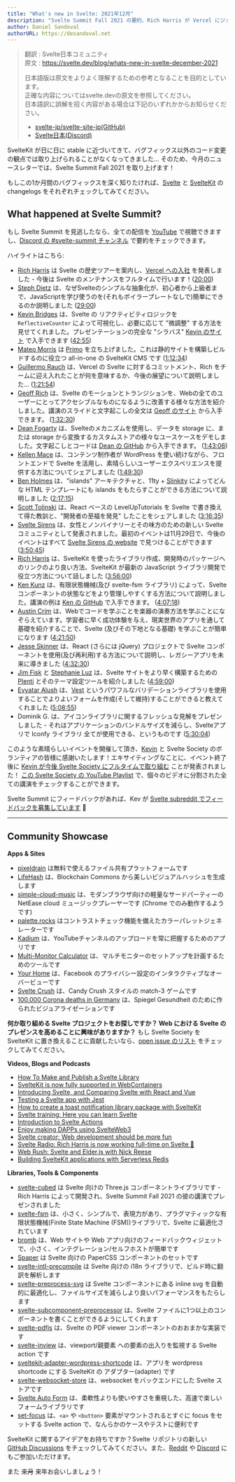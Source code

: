 ```yaml
---
title: "What's new in Svelte: 2021年12月"
description: "Svelte Summit Fall 2021 の要約、Rich Harris が Vercel にジョイン、Kevin は Svelte Society でフルタイムに"
author: Daniel Sandoval
authorURL: https://desandoval.net
---
```

> 翻訳 : Svelte日本コミュニティ  
> 原文 : https://svelte.dev/blog/whats-new-in-svelte-december-2021
> 
> 日本語版は原文をよりよく理解するための参考となることを目的としています。  
> 正確な内容についてはsvelte.devの原文を参照してください。  
> 日本語訳に誤解を招く内容がある場合は下記のいずれかからお知らせください。
> - [svelte-jp/svelte-site-jp(GitHub)](https://github.com/svelte-jp/svelte-site-jp)
> - [Svelte日本(Discord)](https://discord.com/invite/YTXq3ZtBbx)

SvelteKit が日に日に stable に近づいてきて、バグフィックス以外のコード変更の観点では取り上げられることがなくなってきました… そのため、今月のニュースレターでは、Svelte Summit Fall 2021 を取り上げます！

もしこの1か月間のバグフィックスを深く知りたければ、[Svelte](https://github.com/sveltejs/svelte/blob/master/CHANGELOG.md) と [SvelteKit](https://github.com/sveltejs/kit/blob/master/packages/kit/CHANGELOG.md) の changelogs をそれぞれチェックしてみてください。


## What happened at Svelte Summit?

もし Svelte Summit を見逃したなら、全ての配信を [YouTube](https://www.youtube.com/watch?v=1Df-9EKvZr0) で視聴できますし、[Discord の #svelte-summit チャンネル](https://discord.gg/YmHcdnhu) で要約をチェックできます。

ハイライトはこちら:
- [Rich Harris](https://twitter.com/rich_harris) は Svelte の歴史ツアーを案内し、[Vercel への入社](https://vercel.com/blog/vercel-welcomes-rich-harris-creator-of-svelte) を発表しました - 今後は Svelte のメンテナンスをフルタイムで行います！([20:00](https://www.youtube.com/watch?v=1Df-9EKvZr0&t=1200s))
- [Steph Dietz](https://twitter.com/steph_dietz_) は、なぜSvelteのシンプルな抽象化が、初心者から上級者まで、JavaScriptを学び使うのを(それもボイラープレートなしで)簡単にできるのか説明しました ([29:00](https://www.youtube.com/watch?v=1Df-9EKvZr0&t=1740s))
- [Kevin Bridges](https://twitter.com/kevinast) は、Svelte の リアクティビティロジックを `ReflectiveCounter` によって可視化し、必要に応じて "微調整" する方法を見せてくれました。プレゼンテーションの完全な "シラバス" [Kevin のサイト](https://wiibridges.com/presentations/ResponsiveSvelte/) で入手できます ([42:55](https://www.youtube.com/watch?v=1Df-9EKvZr0&t=2575s))
- [Mateo Morris](https://twitter.com/_mateomorris) は [Primo](https://primo.af/) を立ち上げました。これは静的サイトを構築しビルドするのに役立つ all-in-one の SvelteKit CMS です ([1:12:34](https://www.youtube.com/watch?v=1Df-9EKvZr0&t=4354s))
- [Guillermo Rauch](https://vercel.com/about/rauchg) は、Vercel の Svelte に対するコミットメント、Rich をチームに迎え入れたことが何を意味するか、今後の展望について説明しました… ([1:21:54](https://www.youtube.com/watch?v=1Df-9EKvZr0&t=4914s))
- [Geoff Rich](https://twitter.com/geoffrich_) は、Svelte のモーションとトランジションを、Webの全てのユーザーにとってアクセシブルなものになるように改善する様々な方法を紹介しました。講演のスライドと文字起こしの全文は [Geoff のサイト](https://geoffrich.net/posts/svelte-summit-2021/) から入手できます。 ([1:32:30](https://www.youtube.com/watch?v=1Df-9EKvZr0&t=5550s))
- [Dean Fogarty](https://df.id.au/) は、Svelteのメカニズムを使用し、データを storage に、または storage から変換するカスタムストアの様々なユースケースをデモしました。文字起こしとコードは [Dean の GitHub](https://github.com/angrytongan/svelte-summit-2021) から入手できます。 ([1:43:06](https://www.youtube.com/watch?v=1Df-9EKvZr0&t=6186s))
- [Kellen Mace](https://twitter.com/kellenmace) は、コンテンツ制作者が WordPress を使い続けながら、フロントエンドで Svelte を活用し、素晴らしいユーザーエクスペリエンスを提供する方法についてシェアしました ([1:49:30](https://www.youtube.com/watch?v=1Df-9EKvZr0&t=6570ss))
- [Ben Holmes](https://twitter.com/bholmesdev) は、"islands" アーキテクチャと、11ty + [Slinkity](https://slinkity.dev/) によってどんな HTML テンプレートにも islands をもたらすことができる方法について説明しました ([2:17:15](https://www.youtube.com/watch?v=1Df-9EKvZr0&t=8235s))
- [Scott Tolinski](https://twitter.com/stolinski) は、React ベースの LevelUpTutorials を Svelte で書き換えて得た教訓と、"開発者の至福を発見" したことをシェアしました ([3:16:35](https://www.youtube.com/watch?v=1Df-9EKvZr0&t=11795s))
- [Svelte Sirens](https://sveltesirens.dev) は、女性とノンバイナリーとその味方のための新しい Svelte コミュニティとして発表されました。最初のイベントは11月29日で、今後のイベントはすべて [Svelte Sirens の website](https://sveltesirens.dev/events) で見つけることができます ([3:50:45](https://www.youtube.com/watch?v=1Df-9EKvZr0&t=13845s))
- [Rich Harris](https://twitter.com/rich_harris) は、SvelteKit を使ったライブラリ作成、開発時のパッケージへのリンクのより良い方法、SvelteKit が最新の JavaScript ライブラリ開発で役立つ方法について話しました ([3:56:00](https://www.youtube.com/watch?v=1Df-9EKvZr0&t=14160s))
- [Ken Kunz](https://twitter.com/kennethkunz) は、有限状態機械(及び svelte-fsm ライブラリ) によって、Svelte コンポーネントの状態などをより管理しやすくする方法について説明しました。講演の例は [Ken の GitHub](https://github.com/kenkunz/svelte-fsm/wiki/Examples) で入手できます。 ([4:07:18](https://www.youtube.com/watch?v=1Df-9EKvZr0&t=14838s))
- [Austin Crim](https://twitter.com/crim_codes) は、Webでコードを学ぶことを楽器の演奏方法を学ぶことになぞらえています。学習者に早く成功体験を与え、現実世界のアプリを通して基礎を紹介することで、Svelte (及びその下地となる基礎) を学ぶことが簡単になります ([4:21:50](https://www.youtube.com/watch?v=1Df-9EKvZr0&t=15710s))
- [Jesse Skinner](https://twitter.com/JesseSkinner) は、React (さらには jQuery) プロジェクトで Svelte コンポーネントを使用(及び再利用)する方法について説明し、レガシーアプリを未来に導きました ([4:32:30](https://www.youtube.com/watch?v=1Df-9EKvZr0&t=16350s))
- [Jim Fisk](https://twitter.com/jimafisk) と [Stephanie Luz](https://stephanie-luz.medium.com/) は、Svelte サイトをより早く構築するための [Plenti](https://plenti.co/) とそのテーマ設定ツールを紹介しました ([4:59:00](https://www.youtube.com/watch?v=1Df-9EKvZr0&t=17940s))
- [Evyatar Alush](https://twitter.com/evyataral) は、[Vest](https://github.com/ealush/vest) というパワフルなバリデーションライブラリを使用することでよりよいフォームを作成(そして維持)することができると教えてくれました ([5:08:55](https://www.youtube.com/watch?v=1Df-9EKvZr0&t=18535s))
- Dominik G. は、アイコンライブラリに関するフレッシュな見解をプレゼンしました - それはアプリケーションのバンドルサイズを減らし、Svelteアプリで Iconfy ライブラリ 全てが使用できる、というものです ([5:30:04](https://www.youtube.com/watch?v=1Df-9EKvZr0&t=19804s))

このような素晴らしいイベントを開催して頂き、[Kevin](https://twitter.com/kevmodrome) と Svelte Society のボランティアの皆様に感謝いたします！エキサイティングなことに、イベント終了後に [Kevin が今後 Svelte Society にフルタイムで取り組む](https://twitter.com/kevmodrome/status/1463151477174714373) ことが発表されました！ [この Svelte Society の YouTube Playlist](https://www.youtube.com/playlist?list=PL8bMgX1kyZTg2bI9IOMgfBc8lrU3v2itt) で、個々のビデオに分割された全ての講演をチェックすることができます。

Svelte Summit にフィードバックがあれば、Kev が [Svelte subreddit でフィードバックを募集しています](https://www.reddit.com/r/sveltejs/comments/qzgo3k/svelte_summit_feedback/) 👀


---

## Community Showcase

**Apps & Sites**
- [pixeldrain](https://github.com/Fornaxian/pixeldrain_web) は無料で使えるファイル共有プラットフォームです
- [LifeHash](http://lifehash.info/) は、Blockchain Commons から美しいビジュアルハッシュを生成します
- [simple-cloud-music](https://github.com/dufu1991/simple-cloud-music) は、モダンブラウザ向けの軽量なサードパーティーの NetEase cloud ミュージックプレーヤーです (Chrome でのみ動作するようです)
- [palette.rocks](https://palette.rocks/) はコントラストチェック機能を備えたカラーパレットジェネレーターです
- [Kadium](https://github.com/probablykasper/kadium) は、YouTubeチャンネルのアップロードを常に把握するためのアプリです
- [Multi-Monitor Calculator](https://multimonitorcalculator.com/) は、マルチモニターのセットアップを計画するためのツールです
- [Your Home](https://yourhome.fb.com/) は、Facebook のプライバシー設定のインタラクティブなオーバービューです
- [Svelte Crush](https://svelte-crush.netlify.app/) は、Candy Crush スタイルの match-3 ゲームです
- [100.000 Corona deaths in Germany](https://twitter.com/h_i_g_s_c_h/status/1463767113563353089?s=20) は、Spiegel Gesundheit のために作られたビジュアライゼーションです

**何か取り組める Svelte プロジェクトをお探しですか？ Web における Svelte のプレゼンスを高めることに興味がありますか？** もし Svelte Society を SvelteKit に置き換えることに貢献したいなら、[open issue のリスト](https://github.com/svelte-society/sveltesociety-2021/issues) をチェックしてみてください。


**Videos, Blogs and Podcasts**
- [How To Make and Publish a Svelte Library](https://www.youtube.com/watch?v=_TymiadmPrc)
- [SvelteKit is now fully supported in WebContainers](https://blog.stackblitz.com/posts/sveltekit-supported-in-webcontainers/)
- [Introducing Svelte, and Comparing Svelte with React and Vue](https://joshcollinsworth.com/blog/introducing-svelte-comparing-with-react-vue)
- [Testing a Svelte app with Jest](https://www.roboleary.net/2021/11/18/svelte-app-testing-jest.html)
- [How to create a toast notification library package with SvelteKit](https://www.sarcevic.dev/blog/toasting-in-svelte)
- [Svelte training: Here you can learn Svelte](https://sustainablewww.org/principles/svelte-training-here-you-can-learn-svelte)
- [Introduction to Svelte Actions](https://blog.logrocket.com/svelte-actions-introduction/)
- [Enjoy making DAPPs using SvelteWeb3](https://chiuzon.medium.com/enjoy-making-dapps-using-svelteweb3-b78dfea1d902)
- [Svelte creator: Web development should be more fun](https://www.infoworld.com/article/3639521/svelte-creator-web-development-should-be-more-fun.html)
- [Svelte Radio: Rich Harris is now working full-time on Svelte 🤯](https://share.transistor.fm/s/d9b04961)
- [Web Rush: Svelte and Elder.js with Nick Reese](https://webrush.io/episodes/episode-158-svelte-and-elderjs-with-nick-reese)
- [Building SvelteKit applications with Serverless Redis](https://blog.upstash.com/svelte-with-serverless-redis)

**Libraries, Tools & Components**
- [svelte-cubed](https://github.com/Rich-Harris/svelte-cubed) は Svelte 向けの Three.js コンポーネントライブラリです - Rich Harris によって開発され、Svelte Summit Fall 2021 の彼の講演でプレゼンされました
- [svelte-fsm](https://github.com/kenkunz/svelte-fsm) は、小さく、シンプルで、表現力があり、プラグマティックな有限状態機械(Finite State Machine (FSM))ライブラリで、Svelte に最適化されています
- [bromb](https://github.com/samuelstroschein/bromb) は、Web サイトや Web アプリ向けのフィードバックウィジェットで、小さく、インテグレーション/セルフホストが簡単です
- [Spaper](https://github.com/Oli8/spaper) は Svelte 向けの PaperCSS コンポーネントのセットです
- [svelte-intl-precompile](https://github.com/cibernox/svelte-intl-precompile) は Svelte 向けの i18n ライブラリで、ビルド時に翻訳を解析します
- [svelte-preprocess-svg](https://github.com/svitejs/svelte-preprocess-svg) は Svelte コンポーネントにある inline svg を自動的に最適化し、ファイルサイズを減らしより良いパフォーマンスをもたらします
- [svelte-subcomponent-preprocessor](https://github.com/srmullen/svelte-subcomponent-preprocessor) は、Svelte ファイルに1つ以上のコンポーネントを書くことができるようにしてくれます
- [svelte-pdfjs](https://github.com/gtm-nayan/svelte-pdfjs) は、Svelte の PDF viewer コンポーネントのおおまかな実装です
- [svelte-inview](https://github.com/maciekgrzybek/svelte-inview) は、viewport/親要素 への要素の出入りを監視する Svelte action です
- [sveltekit-adapter-wordpress-shortcode](https://github.com/tomatrow/sveltekit-adapter-wordpress-shortcode) は、アプリを wordpress shortcode にする SvelteKit の アダプター(adapter) です
- [svelte-websocket-store](https://github.com/arlac77/svelte-websocket-store) は、websocket をバックエンドにした Svelte ストアです
- [Svelte Auto Form](https://github.com/leveluptuts/auto-form) は、柔軟性よりも使いやすさを重視した、高速で楽しいフォームライブラリです
- [set-focus](https://www.npmjs.com/package/@svackages/set-focus) は、`<a>` や `<button>` 要素がマウントされるとすぐに focus をセットする Svelte action で、なんらかのケースやテストに便利です

SvelteKit に関するアイデアをお持ちですか？Svelte リポジトリの新しい [GitHub Discussions](https://github.com/sveltejs/kit/discussions) をチェックしてみてください。また、[Reddit](https://www.reddit.com/r/sveltejs/) や [Discord](https://discord.com/invite/yy75DKs) にもご参加いただけます。

また ~~来月~~ 来年お会いしましょう！
